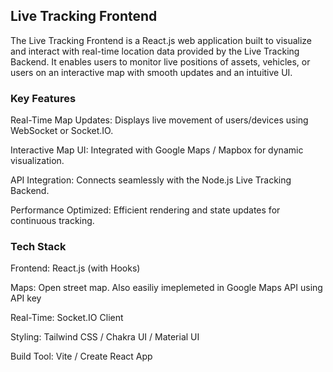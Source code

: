 ## Live Tracking Frontend

The Live Tracking Frontend is a React.js web application built to visualize and interact with real-time location data provided by the Live Tracking Backend. It enables users to monitor live positions of assets, vehicles, or users on an interactive map with smooth updates and an intuitive UI.

### Key Features

Real-Time Map Updates: Displays live movement of users/devices using WebSocket or Socket.IO.

Interactive Map UI: Integrated with Google Maps / Mapbox for dynamic visualization.

API Integration: Connects seamlessly with the Node.js Live Tracking Backend.

Performance Optimized: Efficient rendering and state updates for continuous tracking.

### Tech Stack

Frontend: React.js (with Hooks)

Maps: Open street map. Also easiliy imeplemeted in Google Maps API using API key

Real-Time: Socket.IO Client

Styling: Tailwind CSS / Chakra UI / Material UI

Build Tool: Vite / Create React App
